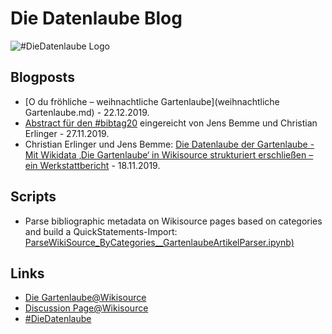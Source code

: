 # Die Datenlaube Blog

![#DieDatenlaube Logo](https://upload.wikimedia.org/wikipedia/commons/thumb/d/d3/Die_Datenlaube.xcf/640px-Die_Datenlaube.xcf.png "Die Datenlaube")

## Blogposts
* [O du fröhliche – weihnachtliche Gartenlaube](weihnachtliche Gartenlaube.md) - 22.12.2019.
* [Abstract für den #bibtag20](abstract_datenlaube_dbt20.md) eingereicht von Jens Bemme und Christian Erlinger - 27.11.2019.
* Christian Erlinger und Jens Bemme: [Die Datenlaube der Gartenlaube - Mit Wikidata ‚Die Gartenlaube‘ in Wikisource strukturiert erschließen – ein Werkstattbericht](https://diedatenlaube.github.io/die_datenlaube_der_gartenlaube) - 18.11.2019.

## Scripts
* Parse bibliographic metadata on Wikisource pages based on categories and build a QuickStatements-Import: [ParseWikiSource_ByCategories__GartenlaubeArtikelParser.ipynb)](https://github.com/DieDatenlaube/DieDatenlaube/blob/master/ParseWikiSource_ByCategories__GartenlaubeArtikelParser.ipynb)

## Links
* [Die Gartenlaube@Wikisource](https://de.wikisource.org/wiki/Die_Gartenlaube)
* [Discussion Page@Wikisource](https://de.wikisource.org/wiki/Diskussion:Die_Gartenlaube#Metadaten_in_Wikidata)
* [#DieDatenlaube](https://twitter.com/search?q=%23DieDatenlaube&src=typeahead_click)
